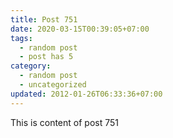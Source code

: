 ```yaml
---
title: Post 751
date: 2020-03-15T00:39:05+07:00
tags:
  - random post
  - post has 5
category:
  - random post
  - uncategorized
updated: 2012-01-26T06:33:36+07:00
---
```

This is content of post 751